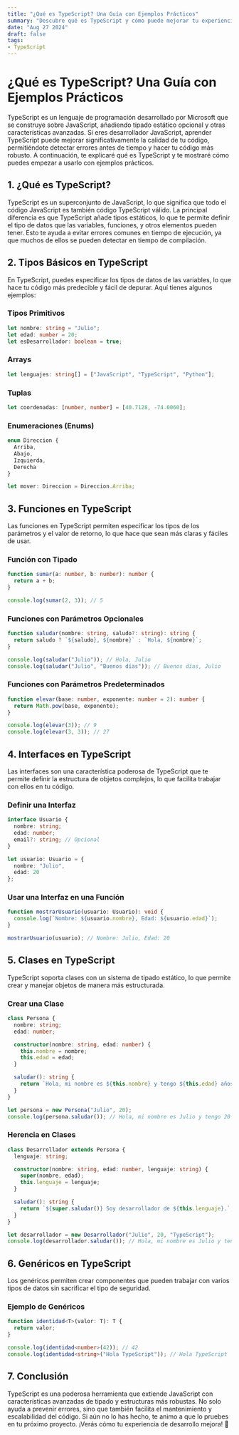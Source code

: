 ```yaml
---
title: "¿Qué es TypeScript? Una Guía con Ejemplos Prácticos"
summary: "Descubre qué es TypeScript y cómo puede mejorar tu experiencia de desarrollo con ejemplos prácticos."
date: "Aug 27 2024"
draft: false
tags:
- TypeScript
---
```


# ¿Qué es TypeScript? Una Guía con Ejemplos Prácticos

TypeScript es un lenguaje de programación desarrollado por Microsoft que se construye sobre JavaScript, añadiendo tipado estático opcional y otras características avanzadas. Si eres desarrollador JavaScript, aprender TypeScript puede mejorar significativamente la calidad de tu código, permitiéndote detectar errores antes de tiempo y hacer tu código más robusto. A continuación, te explicaré qué es TypeScript y te mostraré cómo puedes empezar a usarlo con ejemplos prácticos.

## 1. **¿Qué es TypeScript?**

TypeScript es un superconjunto de JavaScript, lo que significa que todo el código JavaScript es también código TypeScript válido. La principal diferencia es que TypeScript añade tipos estáticos, lo que te permite definir el tipo de datos que las variables, funciones, y otros elementos pueden tener. Esto te ayuda a evitar errores comunes en tiempo de ejecución, ya que muchos de ellos se pueden detectar en tiempo de compilación.

## 2. **Tipos Básicos en TypeScript**

En TypeScript, puedes especificar los tipos de datos de las variables, lo que hace tu código más predecible y fácil de depurar. Aquí tienes algunos ejemplos:

### Tipos Primitivos

```typescript
let nombre: string = "Julio";
let edad: number = 20;
let esDesarrollador: boolean = true;
```

### Arrays

```typescript
let lenguajes: string[] = ["JavaScript", "TypeScript", "Python"];
```

### Tuplas

```typescript
let coordenadas: [number, number] = [40.7128, -74.0060];
```

### Enumeraciones (Enums)

```typescript
enum Direccion {
  Arriba,
  Abajo,
  Izquierda,
  Derecha
}

let mover: Direccion = Direccion.Arriba;
```

## 3. **Funciones en TypeScript**

Las funciones en TypeScript permiten especificar los tipos de los parámetros y el valor de retorno, lo que hace que sean más claras y fáciles de usar.

### Función con Tipado

```typescript
function sumar(a: number, b: number): number {
  return a + b;
}

console.log(sumar(2, 3)); // 5
```

### Funciones con Parámetros Opcionales

```typescript
function saludar(nombre: string, saludo?: string): string {
  return saludo ? `${saludo}, ${nombre}` : `Hola, ${nombre}`;
}

console.log(saludar("Julio")); // Hola, Julio
console.log(saludar("Julio", "Buenos días")); // Buenos días, Julio
```

### Funciones con Parámetros Predeterminados

```typescript
function elevar(base: number, exponente: number = 2): number {
  return Math.pow(base, exponente);
}

console.log(elevar(3)); // 9
console.log(elevar(3, 3)); // 27
```

## 4. **Interfaces en TypeScript**

Las interfaces son una característica poderosa de TypeScript que te permite definir la estructura de objetos complejos, lo que facilita trabajar con ellos en tu código.

### Definir una Interfaz

```typescript
interface Usuario {
  nombre: string;
  edad: number;
  email?: string; // Opcional
}

let usuario: Usuario = {
  nombre: "Julio",
  edad: 20
};
```

### Usar una Interfaz en una Función

```typescript
function mostrarUsuario(usuario: Usuario): void {
  console.log(`Nombre: ${usuario.nombre}, Edad: ${usuario.edad}`);
}

mostrarUsuario(usuario); // Nombre: Julio, Edad: 20
```

## 5. **Clases en TypeScript**

TypeScript soporta clases con un sistema de tipado estático, lo que permite crear y manejar objetos de manera más estructurada.

### Crear una Clase

```typescript
class Persona {
  nombre: string;
  edad: number;

  constructor(nombre: string, edad: number) {
    this.nombre = nombre;
    this.edad = edad;
  }

  saludar(): string {
    return `Hola, mi nombre es ${this.nombre} y tengo ${this.edad} años.`;
  }
}

let persona = new Persona("Julio", 20);
console.log(persona.saludar()); // Hola, mi nombre es Julio y tengo 20 años.
```

### Herencia en Clases

```typescript
class Desarrollador extends Persona {
  lenguaje: string;

  constructor(nombre: string, edad: number, lenguaje: string) {
    super(nombre, edad);
    this.lenguaje = lenguaje;
  }

  saludar(): string {
    return `${super.saludar()} Soy desarrollador de ${this.lenguaje}.`;
  }
}

let desarrollador = new Desarrollador("Julio", 20, "TypeScript");
console.log(desarrollador.saludar()); // Hola, mi nombre es Julio y tengo 20 años. Soy desarrollador de TypeScript.
```

## 6. **Genéricos en TypeScript**

Los genéricos permiten crear componentes que pueden trabajar con varios tipos de datos sin sacrificar el tipo de seguridad.

### Ejemplo de Genéricos

```typescript
function identidad<T>(valor: T): T {
  return valor;
}

console.log(identidad<number>(42)); // 42
console.log(identidad<string>("Hola TypeScript")); // Hola TypeScript
```

## 7. **Conclusión**

TypeScript es una poderosa herramienta que extiende JavaScript con características avanzadas de tipado y estructuras más robustas. No solo ayuda a prevenir errores, sino que también facilita el mantenimiento y escalabilidad del código. Si aún no lo has hecho, te animo a que lo pruebes en tu próximo proyecto. ¡Verás cómo tu experiencia de desarrollo mejora! 🚀
```